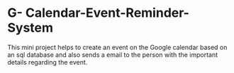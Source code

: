 # G- Calendar-Event-Reminder-System
This mini project helps to create an event on the Google calendar based on an sql database and also sends a email to the person with the important details regarding the event.  

